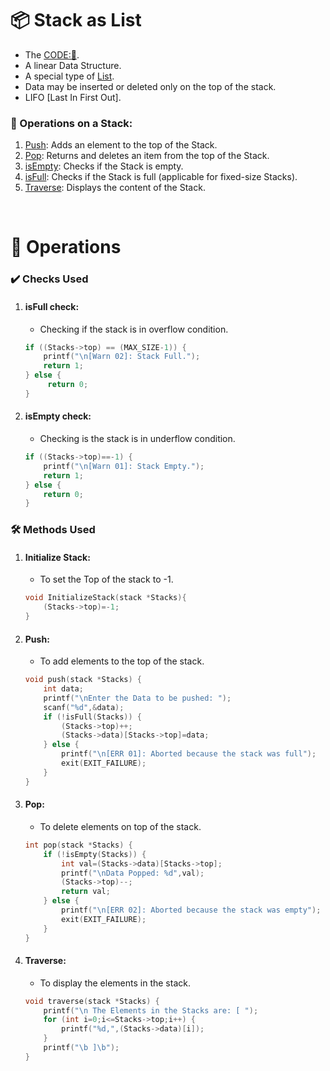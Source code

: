 # 📦 Stack as List
- The [CODE:📑](../Data_Structures/stack.c).
- A linear Data Structure.
- A special type of [List](./List.md).
- Data may be inserted or deleted only on the top of the stack. 
- LIFO [Last In First Out].

### 🔧 Operations on a Stack:
1. [Push](#push): Adds an element to the top of the Stack.
2. [Pop](#pop): Returns and deletes an item from the top of the Stack.
4. [isEmpty](#isempty-check): Checks if the Stack is empty.
5. [isFull](#isfull-check): Checks if the Stack is full (applicable for fixed-size Stacks).
6. [Traverse](#traverse): Displays the content of the Stack.

&nbsp;
# 🧩 **Operations**
### ✔️ Checks Used
1. #### **isFull** check:
    - Checking if the stack is in overflow condition. 
    ```c
    if ((Stacks->top) == (MAX_SIZE-1)) {
        printf("\n[Warn 02]: Stack Full.");
        return 1;
    } else {
         return 0;
    }
    ```
2. #### **isEmpty** check: 
    - Checking is the stack is in underflow condition.
    ```c
    if ((Stacks->top)==-1) {
        printf("\n[Warn 01]: Stack Empty.");
        return 1;
    } else {
        return 0;
    }
    ```

### 🛠️ Methods Used
1. #### **Initialize** **Stack**: 
    - To set the Top of the stack to -1.
    ```c
    void InitializeStack(stack *Stacks){
        (Stacks->top)=-1;
    }
    ```
2. #### **Push**:
    - To add elements to the top of the stack.
    ```c
    void push(stack *Stacks) {
        int data;
        printf("\nEnter the Data to be pushed: ");
        scanf("%d",&data);
        if (!isFull(Stacks)) {
            (Stacks->top)++;
            (Stacks->data)[Stacks->top]=data;
        } else {
            printf("\n[ERR 01]: Aborted because the stack was full");
            exit(EXIT_FAILURE);
        }
    }
    ```

3. #### **Pop**:
    - To delete elements on top of the stack.
    ```c
    int pop(stack *Stacks) {
        if (!isEmpty(Stacks)) {
            int val=(Stacks->data)[Stacks->top];
            printf("\nData Popped: %d",val);
            (Stacks->top)--;
            return val;
        } else {
            printf("\n[ERR 02]: Aborted because the stack was empty");
            exit(EXIT_FAILURE);
        }
    }
    ```

4. #### **Traverse**:
    - To display the elements in the stack.
    ```c
    void traverse(stack *Stacks) {
        printf("\n The Elements in the Stacks are: [ ");
        for (int i=0;i<=Stacks->top;i++) {
            printf("%d,",(Stacks->data)[i]);
        }
        printf("\b ]\b");
    }
    ```